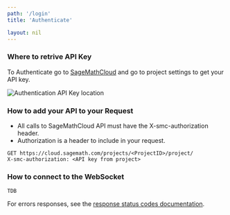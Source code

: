 ```yaml
---
path: '/login'
title: 'Authenticate'

layout: nil
---
```


### Where to retrive API Key

To Authenticate go to [SageMathCloud](https://cloud.sagemath.com/ "SageMathCloud") 
and go to project settings to get your API key.


![Authentication API Key location](auth1.jpg)

### How to add your API to your Request
* All calls to SageMathCloud API must have the X-smc-authorization header. 
* Authorization is a header to include in your request.

```
GET https://cloud.sagemath.com/projects/<ProjectID>/project/
X-smc-authorization: <API key from project>
```

### How to connect to the WebSocket 
```
TDB
```


For errors responses, see the [response status codes documentation](#response-status-codes).